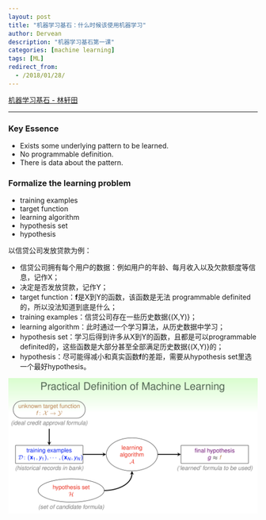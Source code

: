 ```yaml
---
layout: post
title: "机器学习基石：什么时候该使用机器学习"
author: Dervean
description: "机器学习基石第一课"
categories: [machine learning]
tags: [ML]
redirect_from:
  - /2018/01/28/
---
```


[机器学习基石 - 林轩田](https://www.csie.ntu.edu.tw/~htlin/course/mlfound17fall/)

---

### Key Essence

* Exists some underlying pattern to be learned.
* No programmable definition.
* There is data about the pattern.

### Formalize the learning problem

* training examples
* target function
* learning algorithm
* hypothesis set
* hypothesis

以信贷公司发放贷款为例：
* 信贷公司拥有每个用户的数据：例如用户的年龄、每月收入以及欠款额度等信息，记作X；
* 决定是否发放贷款，记作Y；
* target function：**f**是X到Y的函数，该函数是无法 programmable definited的，所以没法知道到底是什么；
* training examples：信贷公司存在一些历史数据{(X,Y)}；
* learning algorithm：此时通过一个学习算法，从历史数据中学习；
* hypothesis set：学习后得到许多从X到Y的函数，且都是可以programmable definited的，这些函数是大部分甚至全部满足历史数据{(X,Y)}的；
* hypothesis：尽可能得减小和真实函数**f**的差距，需要从hypothesis set里选一个最好hypothesis。


![definition](/images/ML/definition-ML.png "definition")
